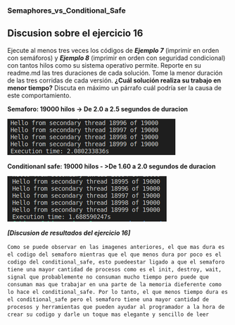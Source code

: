 ### Semaphores_vs_Conditional_Safe

## Discusion sobre el ejercicio 16 

Ejecute al menos tres veces los códigos de ***Ejemplo 7*** (imprimir en orden con semáforos) y ***Ejemplo 8*** (imprimir en orden con seguridad condicional) con tantos hilos como su sistema operativo permite. Reporte en su readme.md las tres duraciones de cada solución. Tome la menor duración de las tres corridas de cada versión. **¿Cuál solución realiza su trabajo en menor tiempo?** Discuta en máximo un párrafo cuál podría ser la causa de este comportamiento.

**Semaforo: 19000 hilos ->  De 2.0 a 2.5 segundos de duracion**

![Marcado 1](./design/Tiempo_sem.png)

**Conditionanl safe: 19000 hilos - >De 1.60 a 2.0 segundos de duracion**

![Marcado 1](./design/conditionalsafe.png)

***[Discusion de resultados del ejercicio 16]***

`Como se puede observar en las imagenes anteriores, el que mas dura es el codigo del semaforo mientras que el que menos dura por poco es el codigo del conditional_safe, esto puedeestar ligado a que el semaforo tiene una mayor cantidad de procesos como es el init, destroy, wait, signal que probablemente no consuman mucho tiempo pero puede que consuman mas que trabajar en una parte de la memoria dieferente como lo hace el conditional_safe. Por lo tanto, el que menos tiempo dura es el conditional_safe pero el semaforo tiene una mayor cantidad de procesos y herramientas que pueden ayudar al programador a la hora de crear su codigo y darle un toque mas elegante y sencillo de leer`